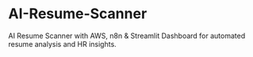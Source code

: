 # AI-Resume-Scanner
AI Resume Scanner with AWS, n8n &amp; Streamlit Dashboard for automated resume analysis and HR insights.
